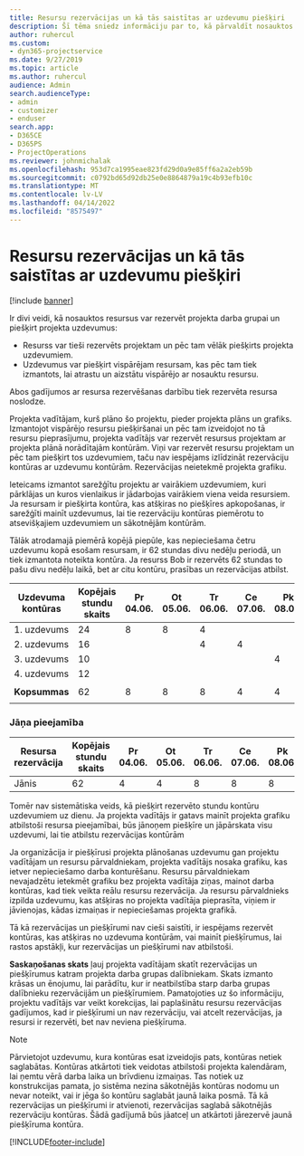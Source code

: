 ```yaml
---
title: Resursu rezervācijas un kā tās saistītas ar uzdevumu piešķiri
description: Šī tēma sniedz informāciju par to, kā pārvaldīt nosauktos resursus, resursu rezervēšanu un uzdevumu piešķiršanu un kā tie saistīti viens ar otru.
author: ruhercul
ms.custom:
- dyn365-projectservice
ms.date: 9/27/2019
ms.topic: article
ms.author: ruhercul
audience: Admin
search.audienceType:
- admin
- customizer
- enduser
search.app:
- D365CE
- D365PS
- ProjectOperations
ms.reviewer: johnmichalak
ms.openlocfilehash: 953d7ca1995eae823fd29d0a9e85ff6a2a2eb59b
ms.sourcegitcommit: c0792bd65d92db25e0e8864879a19c4b93efb10c
ms.translationtype: MT
ms.contentlocale: lv-LV
ms.lasthandoff: 04/14/2022
ms.locfileid: "8575497"
---
```

# <a name="resource-bookings-and-how-they-relate-to-task-assignments"></a>Resursu rezervācijas un kā tās saistītas ar uzdevumu piešķiri

[!include [banner](../includes/psa-now-project-operations.md)]

Ir divi veidi, kā nosauktos resursus var rezervēt projekta darba grupai un piešķirt projekta uzdevumus:

- Resurss var tieši rezervēts projektam un pēc tam vēlāk piešķirts projekta uzdevumiem.
- Uzdevumus var piešķirt vispārējam resursam, kas pēc tam tiek izmantots, lai atrastu un aizstātu vispārējo ar nosauktu resursu. 

Abos gadījumos ar resursa rezervēšanas darbību tiek rezervēta resursa noslodze.

Projekta vadītājam, kurš plāno šo projektu, pieder projekta plāns un grafiks. Izmantojot vispārējo resursu piešķiršanai un pēc tam izveidojot no tā resursu pieprasījumu, projekta vadītājs var rezervēt resursus projektam ar projekta plānā norādītajām kontūrām. Viņi var rezervēt resursu projektam un pēc tam piešķirt tos uzdevumiem, taču nav iespējams izlīdzināt rezervāciju kontūras ar uzdevumu kontūrām. Rezervācijas neietekmē projekta grafiku.

Ieteicams izmantot sarežģītu projektu ar vairākiem uzdevumiem, kuri pārklājas un kuros vienlaikus ir jādarbojas vairākiem viena veida resursiem. Ja resursam ir piešķirta kontūra, kas atšķiras no piešķīres apkopošanas, ir sarežģīti mainīt uzdevumus, lai tie rezervāciju kontūras piemērotu to atsevišķajiem uzdevumiem un sākotnējām kontūrām.

Tālāk atrodamajā piemērā kopējā piepūle, kas nepieciešama četru uzdevumu kopā esošam resursam, ir 62 stundas divu nedēļu periodā, un tiek izmantota noteikta kontūra. Ja resurss Bob ir rezervēts 62 stundas to pašu divu nedēļu laikā, bet ar citu kontūru, prasības un rezervācijas atbilst.

| **Uzdevuma kontūras**    | **Kopējais stundu skaits** | Pr 04.06. | Ot 05.06. | Tr 06.06. | Ce 07.06. | Pk 08.06. | Se 09.06. | Sv 10.06. | Pr 11.06. | Ot 12.06. | Tr 13.06. | Ce 14.06. | Pk 15.06. |
|----------------------|-----------------|--------|--------|--------|--------|--------|--------|---------|---------|---------|---------|---------|---------|
| 1. uzdevums               | 24              | 8      | 8      | 4      |        |        |        |         |         |         | 4       |         |         |
| 2. uzdevums               | 16              |        |        | 4      | 4      |        |        |         | 8       |         |         |         |         |
| 3. uzdevums               | 10              |        |        |        |        | 4      |        |         |         | 4       |         | 2       |         |
| 4. uzdevums               | 12              |        |        |        |        |        |        |         |         |         | 4       |         | 8       |
|                      |                 |        |        |        |        |        |        |         |         |         |         |         |         |
| **Kopsummas**           | 62              | 8      | 8      | 8      | 4      | 4      |        |         | 8       | 4       | 8       | 2       | 8       |
|                      |                 |        |        |        |        |        |        |         |         |         |         |

### <a name="bobs-availability"></a>Jāņa pieejamība
| **Resursa rezervācija** | **Kopējais stundu skaits** | Pr 04.06. | Ot 05.06. | Tr 06.06. | Ce 07.06. | Pk 08.06. | Se 09.06. | Sv 10.06. | Pr 11.06. | Ot 12.06. | Tr 13.06. | Ce 14.06. | Pk 15.06. |
|------------------------|-----------------|--------|--------|--------|--------|--------|--------|---------|---------|---------|---------|---------|---------|
| Jānis                    | 62              | 4      | 4      | 8      | 8      | 8      |        |         | 4       | 4       | 8       | 8       | 6       |

Tomēr nav sistemātiska veids, kā piešķirt rezervēto stundu kontūru uzdevumiem uz dienu. Ja projekta vadītājs ir gatavs mainīt projekta grafiku atbilstoši resursa pieejamībai, būs jānoņem piešķīre un jāpārskata visu uzdevumi, lai tie atbilstu rezervācijas kontūrām

Ja organizācija ir piešķīrusi projekta plānošanas uzdevumu gan projektu vadītājam un resursu pārvaldniekam, projekta vadītājs nosaka grafiku, kas ietver nepieciešamo darba konturēšanu. Resursu pārvaldniekam nevajadzētu ietekmēt grafiku bez projekta vadītāja ziņas, mainot darba kontūras, kad tiek veikta reālu resursu rezervācija. Ja resursu pārvaldnieks izpilda uzdevumu, kas atšķiras no projekta vadītāja pieprasīta, viņiem ir jāvienojas, kādas izmaiņas ir nepieciešamas projekta grafikā.

Tā kā rezervācijas un piešķīrumi nav cieši saistīti, ir iespējams rezervēt kontūras, kas atšķiras no uzdevuma kontūrām, vai mainīt piešķīrumus, lai rastos apstākļi, kur rezervācijas un piešķīrumi nav atbilstoši.

**Saskaņošanas skats** ļauj projekta vadītājam skatīt rezervācijas un piešķīrumus katram projekta darba grupas dalībniekam. Skats izmanto krāsas un ēnojumu, lai parādītu, kur ir neatbilstība starp darba grupas dalībnieku rezervācijām un piešķīrumiem. Pamatojoties uz šo informāciju, projektu vadītājs var veikt korekcijas, lai paplašinātu resursu rezervācijas gadījumos, kad ir piešķīrumi un nav rezervāciju, vai atcelt rezervācijas, ja resursi ir rezervēti, bet nav neviena piešķīruma.

> [!NOTE]
> Pārvietojot uzdevumu, kura kontūras esat izveidojis pats, kontūras netiek saglabātas. Kontūras atkārtoti tiek veidotas atbilstoši projekta kalendāram, lai ņemtu vērā darba laika un brīvdienu izmaiņas. Tas notiek uz konstrukcijas pamata, jo sistēma nezina sākotnējās kontūras nodomu un nevar noteikt, vai ir jēga šo kontūru saglabāt jaunā laika posmā. Tā kā rezervācijas un piešķīrumi ir atvienoti, rezervācijas saglabā sākotnējās rezervāciju kontūras. Šādā gadījumā būs jāatceļ un atkārtoti jārezervē jaunā piešķīruma kontūra.



[!INCLUDE[footer-include](../includes/footer-banner.md)]
